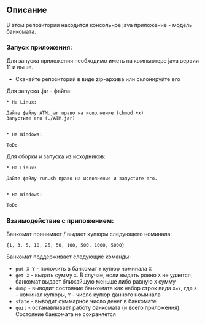 ## Описание

В этом репозитории находится консольное java приложение - модель банкомата.

### Запуск приложения:
Для запуска приложения необходимо иметь на компьютере java версии 11 и выше.

* Скачайте репозиторий в виде zip-архива или склонируйте его


Для запуска .jar - файла:

    * На Linux:

    Дайте файлу ATM.jar право на исполнение (chmod +x)
    Запустите его (./ATM.jar)


    * На Windows:

    ToDo

Для сборки и запуска из исходников:

    * На Linux:
    
    Дайте файлу run.sh право на исполнение и запустите его.


    * На Windows:
    
    ToDo

### Взаимодействие с приложением:
Банкомат принимает / выдает купюры следующего номинала:

`{1, 3, 5, 10, 25, 50, 100, 500, 1000, 5000}`

Банкомат поддерживает следующие команды:
* `put X Y` - положить в банкомат `Y` купюр номинала `X`
* `get X` - выдать сумму `X`. В случае, если выдать ровно `X` не удается, банкомат выдает ближайшую меньше либо равную `X` сумму
* `dump` - выводит состояние банкомата как набор строк вида `X=Y`, где `X` - номинал купюры, `Y` - число купюр данного номинала
* `state` - выводит суммарное число денег в банкомате
* `quit` - останавливает работу банкомата (и всего приложения). Состояние банкомата не сохраняется
